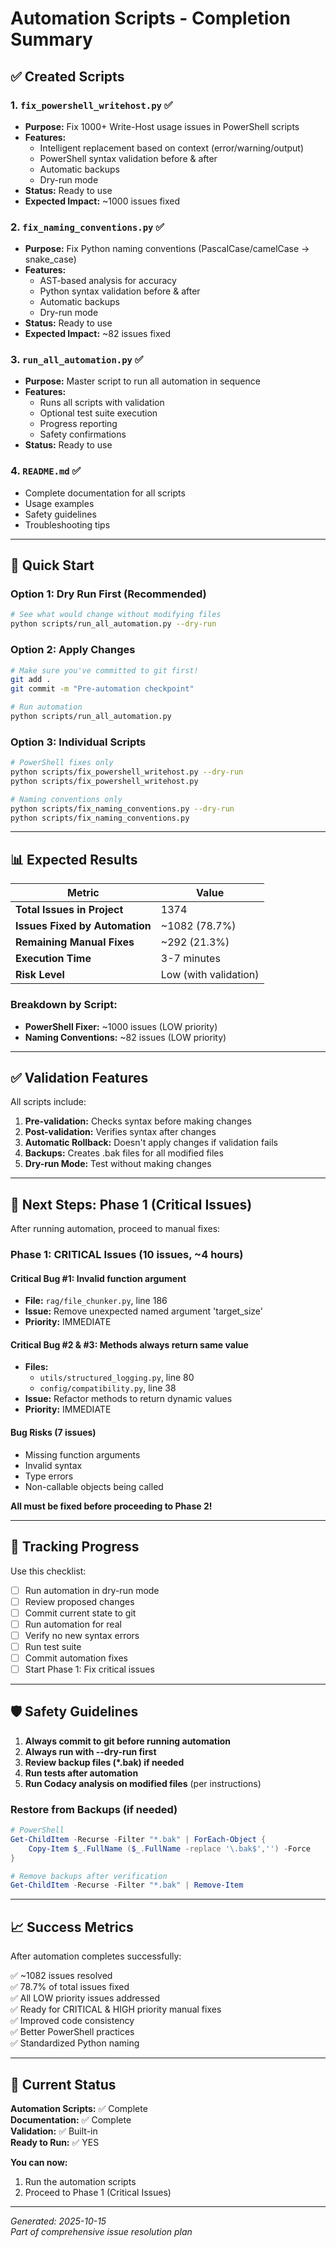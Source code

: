 # Automation Scripts - Completion Summary

## ✅ Created Scripts

### 1. `fix_powershell_writehost.py` ✅

- **Purpose:** Fix 1000+ Write-Host usage issues in PowerShell scripts
- **Features:**
  - Intelligent replacement based on context (error/warning/output)
  - PowerShell syntax validation before & after
  - Automatic backups
  - Dry-run mode
- **Status:** Ready to use
- **Expected Impact:** ~1000 issues fixed

### 2. `fix_naming_conventions.py` ✅

- **Purpose:** Fix Python naming conventions (PascalCase/camelCase → snake_case)
- **Features:**
  - AST-based analysis for accuracy
  - Python syntax validation before & after
  - Automatic backups
  - Dry-run mode
- **Status:** Ready to use
- **Expected Impact:** ~82 issues fixed

### 3. `run_all_automation.py` ✅

- **Purpose:** Master script to run all automation in sequence
- **Features:**
  - Runs all scripts with validation
  - Optional test suite execution
  - Progress reporting
  - Safety confirmations
- **Status:** Ready to use

### 4. `README.md` ✅

- Complete documentation for all scripts
- Usage examples
- Safety guidelines
- Troubleshooting tips

---

## 🎯 Quick Start

### Option 1: Dry Run First (Recommended)

```bash
# See what would change without modifying files
python scripts/run_all_automation.py --dry-run
```

### Option 2: Apply Changes

```bash
# Make sure you've committed to git first!
git add .
git commit -m "Pre-automation checkpoint"

# Run automation
python scripts/run_all_automation.py
```

### Option 3: Individual Scripts

```bash
# PowerShell fixes only
python scripts/fix_powershell_writehost.py --dry-run
python scripts/fix_powershell_writehost.py

# Naming conventions only
python scripts/fix_naming_conventions.py --dry-run
python scripts/fix_naming_conventions.py
```

---

## 📊 Expected Results

| Metric                         | Value                 |
| ------------------------------ | --------------------- |
| **Total Issues in Project**    | 1374                  |
| **Issues Fixed by Automation** | ~1082 (78.7%)         |
| **Remaining Manual Fixes**     | ~292 (21.3%)          |
| **Execution Time**             | 3-7 minutes           |
| **Risk Level**                 | Low (with validation) |

### Breakdown by Script:

- **PowerShell Fixer:** ~1000 issues (LOW priority)
- **Naming Conventions:** ~82 issues (LOW priority)

---

## ✅ Validation Features

All scripts include:

1. **Pre-validation:** Checks syntax before making changes
2. **Post-validation:** Verifies syntax after changes
3. **Automatic Rollback:** Doesn't apply changes if validation fails
4. **Backups:** Creates .bak files for all modified files
5. **Dry-run Mode:** Test without making changes

---

## 🚀 Next Steps: Phase 1 (Critical Issues)

After running automation, proceed to manual fixes:

### Phase 1: CRITICAL Issues (10 issues, ~4 hours)

#### Critical Bug #1: Invalid function argument

- **File:** `rag/file_chunker.py`, line 186
- **Issue:** Remove unexpected named argument 'target_size'
- **Priority:** IMMEDIATE

#### Critical Bug #2 & #3: Methods always return same value

- **Files:**
  - `utils/structured_logging.py`, line 80
  - `config/compatibility.py`, line 38
- **Issue:** Refactor methods to return dynamic values
- **Priority:** IMMEDIATE

#### Bug Risks (7 issues)

- Missing function arguments
- Invalid syntax
- Type errors
- Non-callable objects being called

**All must be fixed before proceeding to Phase 2!**

---

## 📝 Tracking Progress

Use this checklist:

- [ ] Run automation in dry-run mode
- [ ] Review proposed changes
- [ ] Commit current state to git
- [ ] Run automation for real
- [ ] Verify no new syntax errors
- [ ] Run test suite
- [ ] Commit automation fixes
- [ ] Start Phase 1: Fix critical issues

---

## 🛡️ Safety Guidelines

1. **Always commit to git before running automation**
2. **Always run with --dry-run first**
3. **Review backup files (\*.bak) if needed**
4. **Run tests after automation**
5. **Run Codacy analysis on modified files** (per instructions)

### Restore from Backups (if needed)

```powershell
# PowerShell
Get-ChildItem -Recurse -Filter "*.bak" | ForEach-Object {
    Copy-Item $_.FullName ($_.FullName -replace '\.bak$','') -Force
}

# Remove backups after verification
Get-ChildItem -Recurse -Filter "*.bak" | Remove-Item
```

---

## 📈 Success Metrics

After automation completes successfully:

✅ ~1082 issues resolved  
✅ 78.7% of total issues fixed  
✅ All LOW priority issues addressed  
✅ Ready for CRITICAL & HIGH priority manual fixes  
✅ Improved code consistency  
✅ Better PowerShell practices  
✅ Standardized Python naming

---

## 🎯 Current Status

**Automation Scripts:** ✅ Complete  
**Documentation:** ✅ Complete  
**Validation:** ✅ Built-in  
**Ready to Run:** ✅ YES

**You can now:**

1. Run the automation scripts
2. Proceed to Phase 1 (Critical Issues)

---

_Generated: 2025-10-15_  
_Part of comprehensive issue resolution plan_
